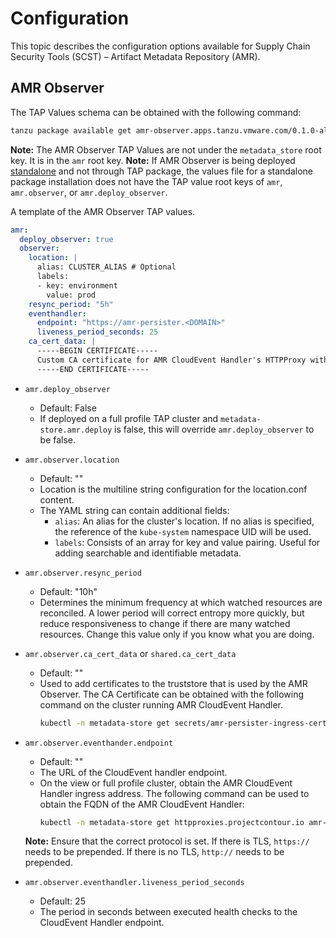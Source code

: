 # Configuration

This topic describes the configuration options available for Supply Chain Security Tools (SCST) – Artifact Metadata Repository (AMR).

## AMR Observer

The TAP Values schema can be obtained with the following command:
```bash
tanzu package available get amr-observer.apps.tanzu.vmware.com/0.1.0-alpha.8 --values-schema --namespace tap-install
```

**Note:** The AMR Observer TAP Values are not under the `metadata_store` root key. It is in the `amr` root key.
**Note:** If AMR Observer is being deployed [standalone](./install-amr-observer.hbs.md#installing-artifact-metadata-repository-observer-standalone) and not through TAP package, the values file for a standalone package installation does not have the TAP value root keys of `amr`, `amr.observer`, or `amr.deploy_observer`.

A template of the AMR Observer TAP values.

```yaml
amr: 
  deploy_observer: true
  observer:
    location: |
      alias: CLUSTER_ALIAS # Optional
      labels:
      - key: environment
        value: prod
    resync_period: "5h"
    eventhandler:
      endpoint: "https://amr-persister.<DOMAIN>"
      liveness_period_seconds: 25
    ca_cert_data: |
      -----BEGIN CERTIFICATE-----
      Custom CA certificate for AMR CloudEvent Handler's HTTPProxy with custom TLS certs
      -----END CERTIFICATE-----
```

* `amr.deploy_observer`
	* Default: False
  * If deployed on a full profile TAP cluster and `metadata-store.amr.deploy` is false, this will override `amr.deploy_observer` to be false.

* `amr.observer.location`
	* Default: ""
  * Location is the multiline string configuration for the location.conf content.
  * The YAML string can contain additional fields:
    * `alias`: An alias for the cluster's location. If no alias is specified, the reference of the `kube-system` namespace UID will be used.
    * `labels`: Consists of an array for key and value pairing. Useful for adding searchable and identifiable metadata.

* `amr.observer.resync_period`
	* Default: "10h"
  * Determines the minimum frequency at which watched resources are reconciled. A lower period will correct entropy more quickly, but reduce responsiveness to change if there are many watched resources. Change this value only if you know what you are doing.

* `amr.observer.ca_cert_data` or `shared.ca_cert_data`
	* Default: ""
  * Used to add certificates to the truststore that is used by the AMR Observer. The CA Certificate can be obtained with the following command on the cluster running AMR CloudEvent Handler. 
    ```bash
    kubectl -n metadata-store get secrets/amr-persister-ingress-cert -o jsonpath='{.data."crt.ca"}' | base64 -d
    ```

* `amr.observer.eventhander.endpoint`
	* Default: ""
  * The URL of the CloudEvent handler endpoint.
  * On the view or full profile cluster, obtain the AMR CloudEvent Handler ingress address. The following command can be used to obtain the FQDN of the AMR CloudEvent Handler:
    ```bash
    kubectl -n metadata-store get httpproxies.projectcontour.io amr-persister-ingress -o jsonpath='{.spec.virtualhost.fqdn}'
    ```
  **Note:** Ensure that the correct protocol is set. If there is TLS, `https://` needs to be prepended. If there is no TLS, `http://` needs to be prepended.

* `amr.observer.eventhandler.liveness_period_seconds`
	* Default: 25
  * The period in seconds between executed health checks to the CloudEvent Handler endpoint.
